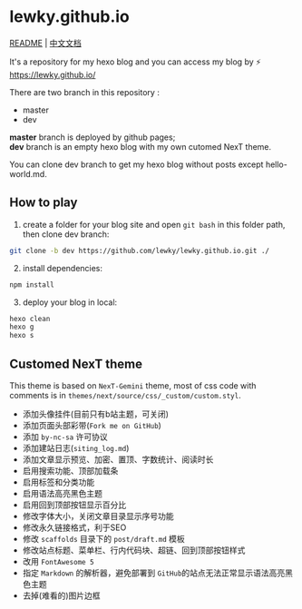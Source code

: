 # lewky.github.io
[README](https://github.com/lewky/lewky.github.io/blob/dev/README.md) | [中文文档](https://github.com/lewky/lewky.github.io/blob/dev/README_zh.md)

It's a repository for my hexo blog and you can access my blog by :zap: https://lewky.github.io/

There are two branch in this repository :
* master
* dev

**master** branch is deployed by github pages;  
**dev** branch is an empty hexo blog with my own cutomed NexT theme. 

You can clone dev branch to get my hexo blog without posts except hello-world.md.

## How to play

1. create a folder for your blog site and open `git bash` in this folder path, then clone dev branch:
```bash
git clone -b dev https://github.com/lewky/lewky.github.io.git ./
```

2. install dependencies:
```bash
npm install
```

3. deploy your blog in local:
```bash
hexo clean
hexo g
hexo s
```

## Customed NexT theme

This theme is based on `NexT-Gemini` theme, most of css code with comments is in `themes/next/source/css/_custom/custom.styl`. 

* 添加头像挂件(目前只有b站主题，可关闭)
* 添加页面头部彩带(`Fork me on GitHub`) 
* 添加 `by-nc-sa` 许可协议
* 添加建站日志(`siting_log.md`)
* 添加文章显示预览、加密、置顶、字数统计、阅读时长
* 启用搜索功能、顶部加载条
* 启用标签和分类功能
* 启用语法高亮黑色主题
* 启用回到顶部按钮显示百分比
* 修改字体大小，关闭文章目录显示序号功能
* 修改永久链接格式，利于SEO
* 修改 `scaffolds` 目录下的 `post/draft.md` 模板
* 修改站点标题、菜单栏、行内代码块、超链、回到顶部按钮样式
* 改用 `FontAwesome 5`
* 指定 `Markdown` 的解析器，避免部署到 `GitHub`的站点无法正常显示语法高亮黑色主题
* 去掉(难看的)图片边框